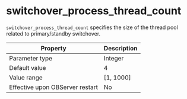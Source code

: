 switchover_process_thread_count 
====================================================

`switchover_process_thread_count` specifies the size of the thread pool related to primary/standby switchover. 


|          **Property**           | **Description** |
|---------------------------------|-----------------|
| Parameter type                  | Integer         |
| Default value                   | 4              |
| Value range                     | \[1, 1000\]     |
| Effective upon OBServer restart | No              |




